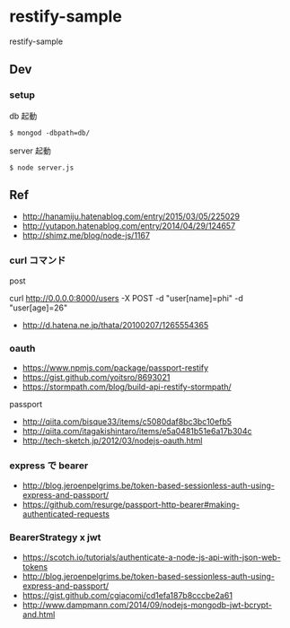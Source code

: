# restify-sample
restify-sample


## Dev

### setup

db 起動

```
$ mongod -dbpath=db/
```

server 起動

```
$ node server.js
```


## Ref

- http://hanamiju.hatenablog.com/entry/2015/03/05/225029
- http://yutapon.hatenablog.com/entry/2014/04/29/124657
- http://shimz.me/blog/node-js/1167


### curl コマンド

post

curl http://0.0.0.0:8000/users -X POST -d "user[name]=phi" -d "user[age]=26"

- http://d.hatena.ne.jp/thata/20100207/1265554365

### oauth

- https://www.npmjs.com/package/passport-restify
- https://gist.github.com/yoitsro/8693021
- https://stormpath.com/blog/build-api-restify-stormpath/

passport

- http://qiita.com/bisque33/items/c5080daf8bc3bc10efb5
- http://qiita.com/itagakishintaro/items/e5a0481b51e6a17b304c
- http://tech-sketch.jp/2012/03/nodejs-oauth.html


### express で bearer

- http://blog.jeroenpelgrims.be/token-based-sessionless-auth-using-express-and-passport/
- https://github.com/resurge/passport-http-bearer#making-authenticated-requests

### BearerStrategy x jwt

- https://scotch.io/tutorials/authenticate-a-node-js-api-with-json-web-tokens
- http://blog.jeroenpelgrims.be/token-based-sessionless-auth-using-express-and-passport/
- https://gist.github.com/cgiacomi/cd1efa187b8cccbe2a61
- http://www.dampmann.com/2014/09/nodejs-mongodb-jwt-bcrypt-and.html
